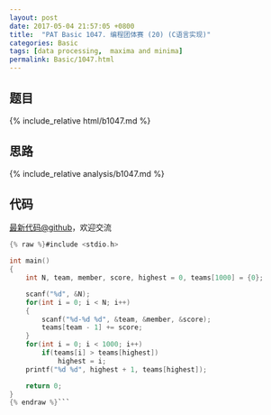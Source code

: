 ```yaml
---
layout: post
date: 2017-05-04 21:57:05 +0800
title:  "PAT Basic 1047. 编程团体赛 (20) (C语言实现)"
categories: Basic
tags: [data processing,  maxima and minima]
permalink: Basic/1047.html
---
```


## 题目

{% include_relative html/b1047.md %}

## 思路

{% include_relative analysis/b1047.md %}
## 代码

[最新代码@github](https://github.com/OliverLew/PAT/blob/master/PATBasic/1047.c)，欢迎交流
```c
{% raw %}#include <stdio.h>

int main()
{
    int N, team, member, score, highest = 0, teams[1000] = {0};

    scanf("%d", &N);
    for(int i = 0; i < N; i++)
    {
        scanf("%d-%d %d", &team, &member, &score);
        teams[team - 1] += score;
    }
    for(int i = 0; i < 1000; i++)
        if(teams[i] > teams[highest])
            highest = i;
    printf("%d %d", highest + 1, teams[highest]);

    return 0;
}
{% endraw %}```